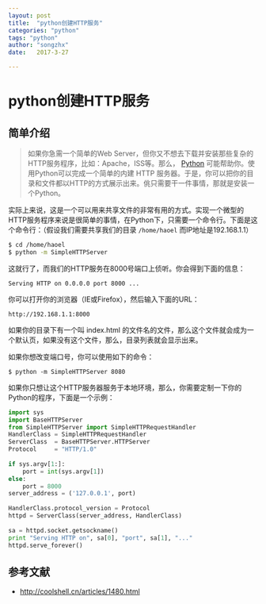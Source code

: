 ```yaml
---
layout: post
title:  "python创建HTTP服务"
categories: "python"
tags: "python"
author: "songzhx"
date:   2017-3-27

---
```


# python创建HTTP服务



## 简单介绍

>如果你急需一个简单的Web Server，但你又不想去下载并安装那些复杂的HTTP服务程序，比如：Apache，ISS等。那么， [Python](http://www.python.org/) 可能帮助你。使用Python可以完成一个简单的内建 HTTP 服务器。于是，你可以把你的目录和文件都以HTTP的方式展示出来。佻只需要干一件事情，那就是安装一个Python。
>



实际上来说，这是一个可以用来共享文件的非常有用的方式。实现一个微型的HTTP服务程序来说是很简单的事情，在Python下，只需要一个命令行。下面是这个命令行：（假设我们需要共享我们的目录 `/home/haoel` 而IP地址是192.168.1.1）

```bash
$ cd /home/haoel
$ python -m SimpleHTTPServer
```



这就行了，而我们的HTTP服务在8000号端口上侦听。你会得到下面的信息：

```
Serving HTTP on 0.0.0.0 port 8000 ...
```

你可以打开你的浏览器（IE或Firefox），然后输入下面的URL：

```
http://192.168.1.1:8000
```



如果你的目录下有一个叫 index.html 的文件名的文件，那么这个文件就会成为一个默认页，如果没有这个文件，那么，目录列表就会显示出来。

如果你想改变端口号，你可以使用如下的命令：

```shell
$ python -m SimpleHTTPServer 8080
```



如果你只想让这个HTTP服务器服务于本地环境，那么，你需要定制一下你的Python的程序，下面是一个示例：

```python
import sys
import BaseHTTPServer
from SimpleHTTPServer import SimpleHTTPRequestHandler
HandlerClass = SimpleHTTPRequestHandler
ServerClass  = BaseHTTPServer.HTTPServer
Protocol     = "HTTP/1.0"
 
if sys.argv[1:]:
    port = int(sys.argv[1])
else:
    port = 8000
server_address = ('127.0.0.1', port)
 
HandlerClass.protocol_version = Protocol
httpd = ServerClass(server_address, HandlerClass)
 
sa = httpd.socket.getsockname()
print "Serving HTTP on", sa[0], "port", sa[1], "..."
httpd.serve_forever()
```




## 参考文献

- http://coolshell.cn/articles/1480.html